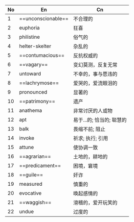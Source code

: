 | No  | En                 | Cn               |
| --- | ------------------ | ---------------- |
| 1 |  ==unconscionable==  |  不合理的              |
| 2 |  euphoria            |  狂喜                |
| 3 |  philistine          |  俗气的               |
| 4 |  helter-skelter      |  杂乱的               |
| 5 |  ==contumacious==    |  反抗权威的             |
| 6 |  ==vagary==          |  变幻莫测，反复无常         |
| 7 |  untoward            |  不幸的，事与愿违的         |
| 8 |  ==lachrymose==      |  爱哭的，爱流眼泪的         |
| 9 |  pronounced          |  显著的               |
| 10 |  ==patrimony==       |  遗产                |
| 11 |  anathema            |  非常讨厌的人或物          |
| 12 |  apt                 |  易于...的; 恰当的; 聪慧的  |
| 13 |  balk                |  畏缩不前; 阻止          |
| 14 |  invoke              |  祈求; 执行; 引用        |
| 15 |  attune              |  使协调一致             |
| 16 |  ==agrarian==        |  土地的，耕地的           |
| 17 |  ==predicament==     |  困境，窘境             |
| 18 |  ==guile==           |  奸诈                |
| 19 |  measured            |  慎重的               |
| 20 |  evocative           |  唤起感情的             |
| 21 |  ==waggish==         |  滑稽的，爱开玩笑的         |
| 22 |  undue               |  过度的               |
